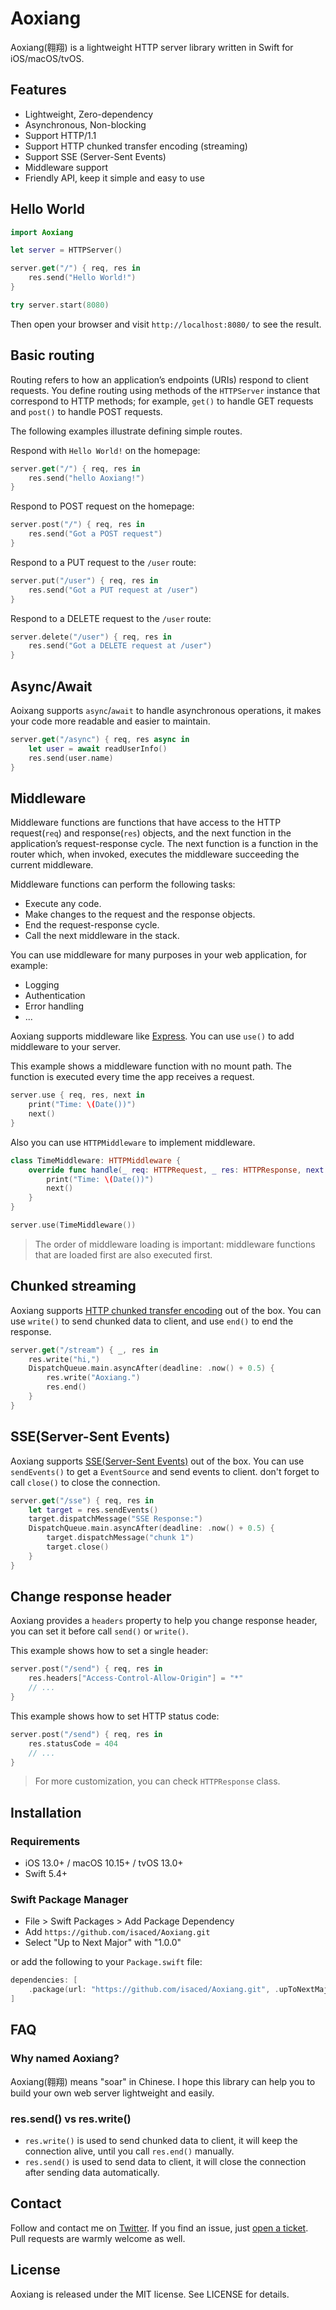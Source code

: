 # Aoxiang
Aoxiang(翱翔) is a lightweight HTTP server library written in Swift for iOS/macOS/tvOS.

## Features

- Lightweight, Zero-dependency
- Asynchronous, Non-blocking
- Support HTTP/1.1
- Support HTTP chunked transfer encoding (streaming)
- Support SSE (Server-Sent Events)
- Middleware support
- Friendly API, keep it simple and easy to use

## Hello World

```swift
import Aoxiang

let server = HTTPServer()

server.get("/") { req, res in
    res.send("Hello World!")
}

try server.start(8080)
```

Then open your browser and visit `http://localhost:8080/` to see the result.

## Basic routing

Routing refers to how an application’s endpoints (URIs) respond to client requests. You define routing using methods of the `HTTPServer` instance that correspond to HTTP methods; for example, `get()` to handle GET requests and `post()` to handle POST requests.

The following examples illustrate defining simple routes.

Respond with `Hello World!` on the homepage:

```swift
server.get("/") { req, res in
    res.send("hello Aoxiang!")
}
```

Respond to POST request on the homepage:

```swift
server.post("/") { req, res in
    res.send("Got a POST request")
}
```

Respond to a PUT request to the `/user` route:

```swift
server.put("/user") { req, res in
    res.send("Got a PUT request at /user")
}
```

Respond to a DELETE request to the `/user` route:

```swift
server.delete("/user") { req, res in
    res.send("Got a DELETE request at /user")
}
```

## Async/Await

Aoixang supports `async`/`await` to handle asynchronous operations, it makes your code more readable and easier to maintain.

```swift
server.get("/async") { req, res async in
    let user = await readUserInfo()
    res.send(user.name)
}
```

## Middleware

Middleware functions are functions that have access to the HTTP request(`req`) and response(`res`) objects, and the next function in the application’s request-response cycle. The next function is a function in the router which, when invoked, executes the middleware succeeding the current middleware.

Middleware functions can perform the following tasks:

- Execute any code.
- Make changes to the request and the response objects.
- End the request-response cycle.
- Call the next middleware in the stack.

You can use middleware for many purposes in your web application, for example:

- Logging
- Authentication
- Error handling
- ...

Aoxiang supports middleware like [Express](https://expressjs.com/). You can use `use()` to add middleware to your server.

This example shows a middleware function with no mount path. The function is executed every time the app receives a request.

```swift
server.use { req, res, next in
    print("Time: \(Date())")
    next()
}
```

Also you can use `HTTPMiddleware` to implement middleware.

```swift
class TimeMiddleware: HTTPMiddleware {
    override func handle(_ req: HTTPRequest, _ res: HTTPResponse, next: @escaping () -> Void) {
        print("Time: \(Date())")
        next()
    }
}

server.use(TimeMiddleware())
```

> The order of middleware loading is important: middleware functions that are loaded first are also executed first.

## Chunked streaming

Aoxiang supports [HTTP chunked transfer encoding](https://en.wikipedia.org/wiki/Chunked_transfer_encoding) out of the box. You can use `write()` to send chunked data to client, and use `end()` to end the response.

```swift
server.get("/stream") { _, res in
    res.write("hi,")
    DispatchQueue.main.asyncAfter(deadline: .now() + 0.5) {
        res.write("Aoxiang.")
        res.end()
    }
}
```

## SSE(Server-Sent Events)

Aoxiang supports [SSE(Server-Sent Events)](https://html.spec.whatwg.org/multipage/server-sent-events.html#server-sent-events) out of the box. You can use `sendEvents()` to get a `EventSource` and send events to client. don't forget to call `close()` to close the connection.

```swift
server.get("/sse") { req, res in
    let target = res.sendEvents()
    target.dispatchMessage("SSE Response:")
    DispatchQueue.main.asyncAfter(deadline: .now() + 0.5) {
        target.dispatchMessage("chunk 1")
        target.close()
    }
}
```

## Change response header

Aoxiang provides a `headers` property to help you change response header, you can set it before call `send()` or `write()`.

This example shows how to set a single header:

```swift
server.post("/send") { req, res in
    res.headers["Access-Control-Allow-Origin"] = "*"
    // ...
}
```

This example shows how to set HTTP status code:

```swift
server.post("/send") { req, res in
    res.statusCode = 404
    // ...
}
```

> For more customization, you can check `HTTPResponse` class.

## Installation

### Requirements

- iOS 13.0+ / macOS 10.15+ / tvOS 13.0+
- Swift 5.4+

### Swift Package Manager

- File > Swift Packages > Add Package Dependency
- Add `https://github.com/isaced/Aoxiang.git`
- Select "Up to Next Major" with "1.0.0"

or add the following to your `Package.swift` file:

```swift
dependencies: [
    .package(url: "https://github.com/isaced/Aoxiang.git", .upToNextMajor(from: "1.0.0"))
]
```

## FAQ

### Why named Aoxiang?

Aoxiang(翱翔) means "soar" in Chinese. I hope this library can help you to build your own web server lightweight and easily.

### res.send() vs res.write()

- `res.write()` is used to send chunked data to client, it will keep the connection alive, until you call `res.end()` manually.
- `res.send()` is used to send data to client, it will close the connection after sending data automatically.

## Contact

Follow and contact me on [Twitter](https://twitter.com/isacedx). If you find an issue, just [open a ticket](https://github.com/isaced/Aoxiang/issues/new). Pull requests are warmly welcome as well.

## License

Aoxiang is released under the MIT license. See LICENSE for details.
